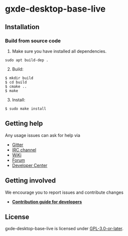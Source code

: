 # gxde-desktop-base-live

## Installation

### Build from source code

1. Make sure you have installed all dependencies.
````
sudo apt build-dep .
````
2. Build:

````
$ mkdir build
$ cd build
$ cmake ..
$ make
````

3. Install:
````
$ sudo make install
````

## Getting help

Any usage issues can ask for help via

* [Gitter](https://gitter.im/orgs/linuxdeepin/rooms)
* [IRC channel](https://webchat.freenode.net/?channels=deepin)
* [WiKi](https://wiki.deepin.org)
* [Forum](https://bbs.deepin.org)
* [Developer Center](https://github.com/linuxdeepin/gxde-desktop-base-live)

## Getting involved

We encourage you to report issues and contribute changes

- [**Contribution guide for developers**](https://github.com/linuxdeepin/developer-center/wiki/Contribution-Guidelines-for-Developers-en)

## License
gxde-desktop-base-live is licensed under [GPL-3.0-or-later](LICENSE).
